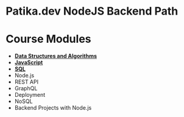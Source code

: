 # Patika.dev NodeJS Backend Path

# Course Modules
- [**Data Structures and Algorithms**](/Beginner%20Path/01_DataStructuresAlgorithms/)
- [**JavaScript**](./JavaScript%20Module/)
- [**SQL**](/Moderate%20Path/SQL_Module/)
- Node.js
- REST API
- GraphQL
- Deployment
- NoSQL
- Backend Projects with Node.js